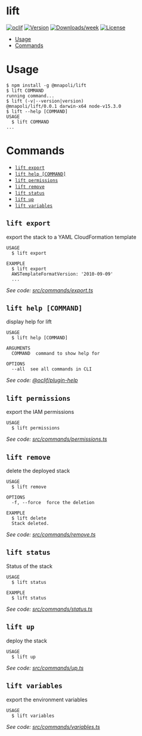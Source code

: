 lift
====



[![oclif](https://img.shields.io/badge/cli-oclif-brightgreen.svg)](https://oclif.io)
[![Version](https://img.shields.io/npm/v/lift.svg)](https://npmjs.org/package/lift)
[![Downloads/week](https://img.shields.io/npm/dw/lift.svg)](https://npmjs.org/package/lift)
[![License](https://img.shields.io/npm/l/lift.svg)](https://github.com/mnapoli/lift/blob/master/package.json)

<!-- toc -->
* [Usage](#usage)
* [Commands](#commands)
<!-- tocstop -->
# Usage
<!-- usage -->
```sh-session
$ npm install -g @mnapoli/lift
$ lift COMMAND
running command...
$ lift (-v|--version|version)
@mnapoli/lift/0.0.1 darwin-x64 node-v15.3.0
$ lift --help [COMMAND]
USAGE
  $ lift COMMAND
...
```
<!-- usagestop -->
# Commands
<!-- commands -->
* [`lift export`](#lift-export)
* [`lift help [COMMAND]`](#lift-help-command)
* [`lift permissions`](#lift-permissions)
* [`lift remove`](#lift-remove)
* [`lift status`](#lift-status)
* [`lift up`](#lift-up)
* [`lift variables`](#lift-variables)

## `lift export`

export the stack to a YAML CloudFormation template

```
USAGE
  $ lift export

EXAMPLE
  $ lift export
  AWSTemplateFormatVersion: '2010-09-09'
  ...
```

_See code: [src/commands/export.ts](https://github.com/mnapoli/lift/blob/v0.0.1/src/commands/export.ts)_

## `lift help [COMMAND]`

display help for lift

```
USAGE
  $ lift help [COMMAND]

ARGUMENTS
  COMMAND  command to show help for

OPTIONS
  --all  see all commands in CLI
```

_See code: [@oclif/plugin-help](https://github.com/oclif/plugin-help/blob/v3.2.0/src/commands/help.ts)_

## `lift permissions`

export the IAM permissions

```
USAGE
  $ lift permissions
```

_See code: [src/commands/permissions.ts](https://github.com/mnapoli/lift/blob/v0.0.1/src/commands/permissions.ts)_

## `lift remove`

delete the deployed stack

```
USAGE
  $ lift remove

OPTIONS
  -f, --force  force the deletion

EXAMPLE
  $ lift delete
  Stack deleted.
```

_See code: [src/commands/remove.ts](https://github.com/mnapoli/lift/blob/v0.0.1/src/commands/remove.ts)_

## `lift status`

Status of the stack

```
USAGE
  $ lift status

EXAMPLE
  $ lift status
```

_See code: [src/commands/status.ts](https://github.com/mnapoli/lift/blob/v0.0.1/src/commands/status.ts)_

## `lift up`

deploy the stack

```
USAGE
  $ lift up
```

_See code: [src/commands/up.ts](https://github.com/mnapoli/lift/blob/v0.0.1/src/commands/up.ts)_

## `lift variables`

export the environment variables

```
USAGE
  $ lift variables
```

_See code: [src/commands/variables.ts](https://github.com/mnapoli/lift/blob/v0.0.1/src/commands/variables.ts)_
<!-- commandsstop -->
